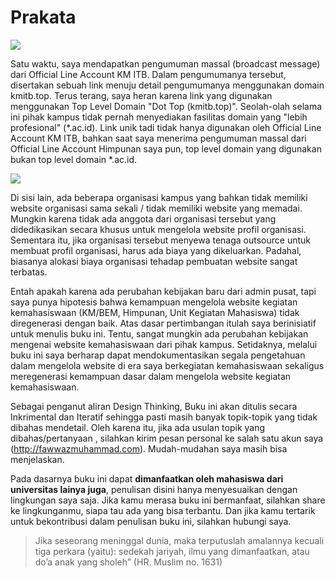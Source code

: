 # Prakata

![](../img/buku.jpg)

Satu waktu, saya mendapatkan pengumuman massal (broadcast message) dari Official Line Account KM ITB.  Dalam pengumumanya tersebut, disertakan sebuah link menuju detail pengumumanya menggunakan domain kmitb.top. Terus terang, saya heran karena link yang digunakan menggunakan Top Level Domain "Dot Top (kmitb.top)". Seolah-olah selama ini pihak kampus tidak pernah menyediakan fasilitas domain yang "lebih profesional" (&ast;.ac.id). Link unik tadi tidak hanya digunakan oleh Official Line Account KM ITB, bahkan saat saya menerima pengumuman massal dari Official Line Account Himpunan saya pun, top level domain yang digunakan bukan top level domain &ast;.ac.id.

![](../img/Bagian-1/kmitb.jpg)

Di sisi lain, ada beberapa organisasi kampus yang bahkan tidak memiliki website organisasi sama sekali / tidak memiliki website yang memadai. Mungkin karena tidak ada anggota dari organisasi tersebut yang didedikasikan secara khusus untuk mengelola website profil organisasi. Sementara itu, jika organisasi tersebut menyewa tenaga outsource untuk membuat profil organisasi, harus ada biaya yang dikeluarkan. Padahal, biasanya alokasi biaya organisasi tehadap pembuatan website sangat terbatas.

Entah apakah karena ada perubahan kebijakan baru dari admin pusat, tapi saya punya hipotesis bahwa kemampuan mengelola website kegiatan kemahasiswaan (KM/BEM, Himpunan, Unit Kegiatan Mahasiswa) tidak diregenerasi dengan baik. Atas dasar pertimbangan itulah saya berinisiatif untuk menulis buku ini. Tentu, sangat mungkin ada perubahan kebijakan mengenai website kemahasiswaan dari pihak kampus. Setidaknya, melalui buku ini saya berharap dapat mendokumentasikan segala pengetahuan dalam mengelola website di era saya berkegiatan kemahasiswaan sekaligus meregenerasi kemampuan dasar dalam mengelola website kegiatan kemahasiswaan. 

Sebagai penganut aliran Design Thinking, Buku ini akan ditulis secara Inkrimental dan Iteratif sehingga pasti masih banyak topik-topik yang tidak dibahas mendetail. Oleh karena itu, jika ada usulan topik yang dibahas/pertanyaan , silahkan kirim pesan personal ke salah satu akun saya (http://fawwazmuhammad.com). Mudah-mudahan saya masih bisa menjelaskan. 

Pada dasarnya buku ini dapat **dimanfaatkan oleh mahasiswa dari universitas lainya juga**, penulisan disini hanya menyesuaikan dengan lingkungan saya saja. Jika kamu merasa buku ini bermanfaat, silahkan share ke lingkunganmu, siapa tau ada yang bisa terbantu. Dan jika kamu tertarik untuk bekontribusi dalam penulisan buku ini, silahkan hubungi saya.

> Jika seseorang meninggal dunia, maka terputuslah amalannya kecuali tiga perkara (yaitu): sedekah jariyah, ilmu yang dimanfaatkan, atau do’a anak yang sholeh” (HR. Muslim no. 1631)